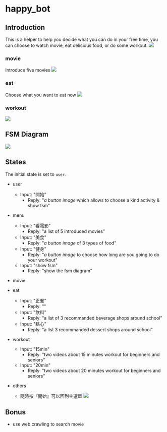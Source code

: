 # happy_bot
## Introduction
This is a helper to help you decide what you can do in your free time, you can choose to watch movie, eat delicious food, or do some workout.
![](https://i.imgur.com/zLpD9En.png)


### movie
Introduce five movies 
![](https://i.imgur.com/UjbCnU6.png)

### eat
Choose what you want to eat now
![](https://i.imgur.com/nSGpzfL.png)

### workout
![](https://i.imgur.com/I88hJnf.png)



## FSM Diagram
![](https://i.imgur.com/Y44Mufh.png)



## States
The initial state is set to ```user```.

* user
    * Input: "開始"
      * Reply: "*a button image* which allows to choose a kind activity & show fsm"
* menu
    * Input: "看電影"
      * Reply: "a list of 5 introduced movies"
    * Input: "美食"
      * Reply: "*a button image* of 3 types of food"
    * Input: "健身"
      * Reply: "*a button image* to choose how long are you going to do your workout"
    * Input: "show fsm"
      * Reply: "show the fsm diagram"
* movie
    
* eat
    * Input: "正餐"
      * Reply: ""
    * Input: "飲料"
      * Reply: "a list of 3 recommanded beverage shops around school"
    * Input: "點心"
      * Reply: "a list 3 recommanded dessert shops around school"
* workout
    * Input: "15min"
      * Reply: "two videos about 15 minutes workout for beginners and seniors"
    * Input: "20min"
      * Reply: "two videos about 20 minutes workout for beginners and seniors"


* others
  * 隨時按『開始』可以回到主選單
![](https://i.imgur.com/VMKr2GL.png)



## Bonus
* use web crawling to search movie

